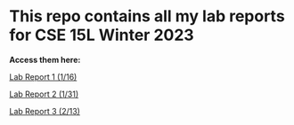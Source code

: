 # This repo contains all my lab reports for CSE 15L Winter 2023

**Access them here:**

[Lab Report 1 (1/16)](https://jliu312.github.io/cse15l-lab-reports/lab-report-1.html) 

[Lab Report 2 (1/31)](https://jliu312.github.io/cse15l-lab-reports/lab-report-2.html)

[Lab Report 3 (2/13)](https://jliu312.github.io/cse15l-lab-reports/lab-report-3.html)
